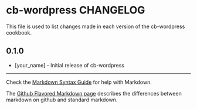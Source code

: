 cb-wordpress CHANGELOG
======================

This file is used to list changes made in each version of the cb-wordpress cookbook.

0.1.0
-----
- [your_name] - Initial release of cb-wordpress

- - -
Check the [Markdown Syntax Guide](http://daringfireball.net/projects/markdown/syntax) for help with Markdown.

The [Github Flavored Markdown page](http://github.github.com/github-flavored-markdown/) describes the differences between markdown on github and standard markdown.
